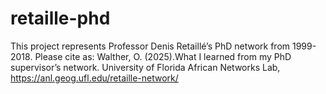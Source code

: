 # retaille-phd
This project represents Professor Denis Retaillé’s PhD network from 1999-2018. Please cite as: Walther, O. (2025).What I learned from my PhD supervisor’s network. University of Florida African Networks Lab, https://anl.geog.ufl.edu/retaille-network/
